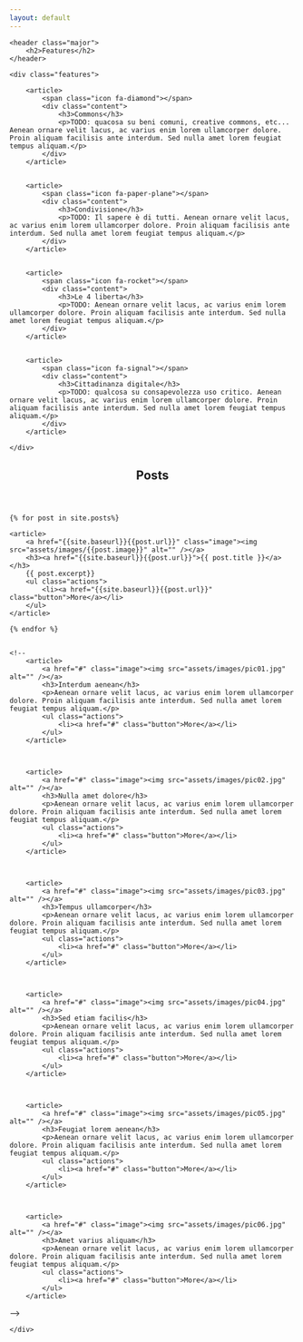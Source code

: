 ```yaml
---
layout: default
---
```


<!-- FEATURE Section-->
<section>

	<header class="major">
		<h2>Features</h2>
	</header>

	<div class="features">

		<article>
			<span class="icon fa-diamond"></span>
			<div class="content">
				<h3>Commons</h3>
				<p>TODO: quacosa su beni comuni, creative commons, etc... Aenean ornare velit lacus, ac varius enim lorem ullamcorper dolore. Proin aliquam facilisis ante interdum. Sed nulla amet lorem feugiat tempus aliquam.</p>
			</div>
		</article>


		<article>
			<span class="icon fa-paper-plane"></span>
			<div class="content">
				<h3>Condivisione</h3>
				<p>TODO: Il sapere è di tutti. Aenean ornare velit lacus, ac varius enim lorem ullamcorper dolore. Proin aliquam facilisis ante interdum. Sed nulla amet lorem feugiat tempus aliquam.</p>
			</div>
		</article>


		<article>
			<span class="icon fa-rocket"></span>
			<div class="content">
				<h3>Le 4 liberta</h3>
				<p>TODO: Aenean ornare velit lacus, ac varius enim lorem ullamcorper dolore. Proin aliquam facilisis ante interdum. Sed nulla amet lorem feugiat tempus aliquam.</p>
			</div>
		</article>


		<article>
			<span class="icon fa-signal"></span>
			<div class="content">
				<h3>Cittadinanza digitale</h3>
				<p>TODO: qualcosa su consapevolezza uso critico. Aenean ornare velit lacus, ac varius enim lorem ullamcorper dolore. Proin aliquam facilisis ante interdum. Sed nulla amet lorem feugiat tempus aliquam.</p>
			</div>
		</article>

	</div>
</section>




<!-- POSTS Section -->
<section>
	<header class="major">
		<h2>Posts</h2>
	</header>
	<div class="posts">

	{% for post in site.posts%}

	<article>
		<a href="{{site.baseurl}}{{post.url}}" class="image"><img src="assets/images/{{post.image}}" alt="" /></a>
		<h3><a href="{{site.baseurl}}{{post.url}}">{{ post.title }}</a></h3>
		{{ post.excerpt}}
		<ul class="actions">
			<li><a href="{{site.baseurl}}{{post.url}}" class="button">More</a></li>
		</ul>
	</article>

	{% endfor %}


	<!--
		<article>
			<a href="#" class="image"><img src="assets/images/pic01.jpg" alt="" /></a>
			<h3>Interdum aenean</h3>
			<p>Aenean ornare velit lacus, ac varius enim lorem ullamcorper dolore. Proin aliquam facilisis ante interdum. Sed nulla amet lorem feugiat tempus aliquam.</p>
			<ul class="actions">
				<li><a href="#" class="button">More</a></li>
			</ul>
		</article>



		<article>
			<a href="#" class="image"><img src="assets/images/pic02.jpg" alt="" /></a>
			<h3>Nulla amet dolore</h3>
			<p>Aenean ornare velit lacus, ac varius enim lorem ullamcorper dolore. Proin aliquam facilisis ante interdum. Sed nulla amet lorem feugiat tempus aliquam.</p>
			<ul class="actions">
				<li><a href="#" class="button">More</a></li>
			</ul>
		</article>



		<article>
			<a href="#" class="image"><img src="assets/images/pic03.jpg" alt="" /></a>
			<h3>Tempus ullamcorper</h3>
			<p>Aenean ornare velit lacus, ac varius enim lorem ullamcorper dolore. Proin aliquam facilisis ante interdum. Sed nulla amet lorem feugiat tempus aliquam.</p>
			<ul class="actions">
				<li><a href="#" class="button">More</a></li>
			</ul>
		</article>



		<article>
			<a href="#" class="image"><img src="assets/images/pic04.jpg" alt="" /></a>
			<h3>Sed etiam facilis</h3>
			<p>Aenean ornare velit lacus, ac varius enim lorem ullamcorper dolore. Proin aliquam facilisis ante interdum. Sed nulla amet lorem feugiat tempus aliquam.</p>
			<ul class="actions">
				<li><a href="#" class="button">More</a></li>
			</ul>
		</article>



		<article>
			<a href="#" class="image"><img src="assets/images/pic05.jpg" alt="" /></a>
			<h3>Feugiat lorem aenean</h3>
			<p>Aenean ornare velit lacus, ac varius enim lorem ullamcorper dolore. Proin aliquam facilisis ante interdum. Sed nulla amet lorem feugiat tempus aliquam.</p>
			<ul class="actions">
				<li><a href="#" class="button">More</a></li>
			</ul>
		</article>



		<article>
			<a href="#" class="image"><img src="assets/images/pic06.jpg" alt="" /></a>
			<h3>Amet varius aliquam</h3>
			<p>Aenean ornare velit lacus, ac varius enim lorem ullamcorper dolore. Proin aliquam facilisis ante interdum. Sed nulla amet lorem feugiat tempus aliquam.</p>
			<ul class="actions">
				<li><a href="#" class="button">More</a></li>
			</ul>
		</article>
-->


	</div>
</section>
